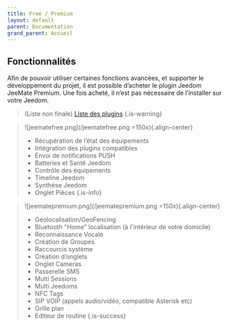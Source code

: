 ```yaml
---
title: Free / Premium
layout: default
parent: Documentation
grand_parent: Accueil
---
```


## Fonctionnalités

Afin de pouvoir utiliser certaines fonctions avancées, et supporter le développement du projet, il est possible d’acheter le plugin Jeedom JeeMate Premium. Une fois acheté, il n’est pas nécessaire de l’installer sur votre Jeedom.

> (Liste non finale)
[Liste des plugins](/fr/doc/plugins)
{.is-warning}


> ![jeematefree.png](/jeematefree.png =150x){.align-center}
> - Récupération de l’état des équipements
> - Intégration des plugins compatibles
> - Envoi de notifications PUSH
> - Batteries et Santé Jeedom
> - Contrôle des équipements
> - Timeline Jeedom
> - Synthèse Jeedom
> - Onglet Pièces
{.is-info}




> ![jeematepremium.png](/jeematepremium.png =150x){.align-center}
> - Géolocalisation/GeoFencing
> - Bluetooth "Home" localisation (à l'intérieur de votre domicile)
> - Reconnaissance Vocale
> - Création de Groupes
> - Raccourcis système
> - Création d’onglets
> - Onglet Cameras
> - Passerelle SMS
> - Multi Sessions
> - Multi Jeedoms
> - NFC Tags
> - SIP VOIP (appels audio/vidéo, compatible Asterisk etc)
> - Grille plan
> - Editeur de routine
{.is-success}






